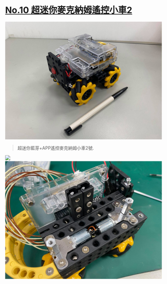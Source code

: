 # [No.10 超迷你麥克納姆遙控小車2](https://github.com/KUBOT-Robot/FAFABOT/tree/FAFABOT-No.10)

<img src="https://github.com/KUBOT-Robot/FAFABOT/blob/resource/FAFABOT-No10/100.jpg" width="700">

>超迷你藍芽+APP遙控麥克納姆小車2號.

<img src="https://github.com/KUBOT-Robot/FAFABOT/blob/resource/FAFABOT-No10/102.gif" width="700">

<img src="https://github.com/KUBOT-Robot/FAFABOT/blob/resource/FAFABOT-No10/103.jpg" width="700">
